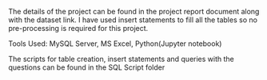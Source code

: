 The details of the project can be found in the project report document along with the dataset link. I have used insert statements to fill all the tables so no pre-processing is required for this project.

Tools Used: MySQL Server, MS Excel,  Python(Jupyter notebook)

The scripts for table creation, insert statements and queries with the questions can be found in the SQL Script folder
